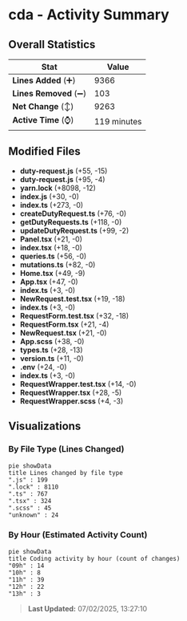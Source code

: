 # cda - Activity Summary 

## Overall Statistics

| Stat                   | Value                                                             |
| ---------------------- | ----------------------------------------------------------------- |
| **Lines Added** (➕)   | 9366                                          |
| **Lines Removed** (➖) | 103                                        |
| **Net Change** (↕)    | 9263                |
| **Active Time** (⌚)   | 119 minutes |


## Modified Files
- **duty-request.js** (+55, -15)
- **duty-request.js** (+95, -4)
- **yarn.lock** (+8098, -12)
- **index.js** (+30, -0)
- **index.ts** (+273, -0)
- **createDutyRequest.ts** (+76, -0)
- **getDutyRequests.ts** (+118, -0)
- **updateDutyRequest.ts** (+99, -2)
- **Panel.tsx** (+21, -0)
- **index.tsx** (+18, -0)
- **queries.ts** (+56, -0)
- **mutations.ts** (+82, -0)
- **Home.tsx** (+49, -9)
- **App.tsx** (+47, -0)
- **index.ts** (+3, -0)
- **NewRequest.test.tsx** (+19, -18)
- **index.ts** (+3, -0)
- **RequestForm.test.tsx** (+32, -18)
- **RequestForm.tsx** (+21, -4)
- **NewRequest.tsx** (+21, -0)
- **App.scss** (+38, -0)
- **types.ts** (+28, -13)
- **version.ts** (+11, -0)
- **.env** (+24, -0)
- **index.ts** (+3, -0)
- **RequestWrapper.test.tsx** (+14, -0)
- **RequestWrapper.tsx** (+28, -5)
- **RequestWrapper.scss** (+4, -3)

## Visualizations

### By File Type (Lines Changed)

```mermaid
pie showData
title Lines changed by file type
".js" : 199
".lock" : 8110
".ts" : 767
".tsx" : 324
".scss" : 45
"unknown" : 24
```

### By Hour (Estimated Activity Count)

```mermaid
pie showData
title Coding activity by hour (count of changes)
"09h" : 14
"10h" : 8
"11h" : 39
"12h" : 22
"13h" : 3
```


> **Last Updated:** 07/02/2025, 13:27:10